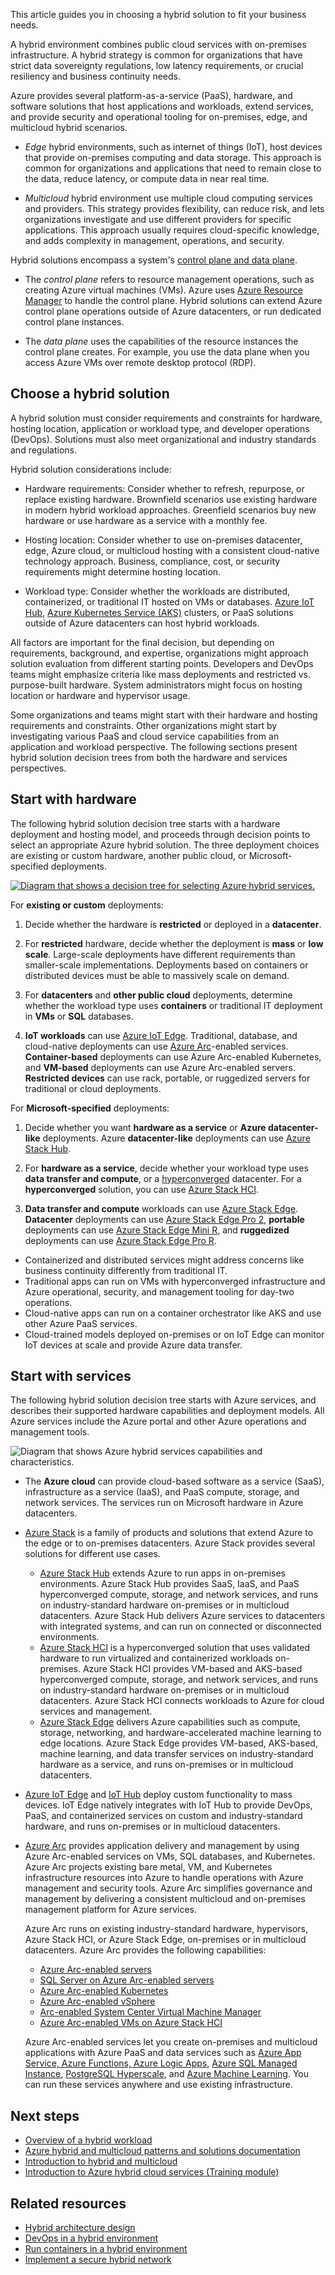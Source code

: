 This article guides you in choosing a hybrid solution to fit your business needs.

A hybrid environment combines public cloud services with on-premises infrastructure. A hybrid strategy is common for organizations that have strict data sovereignty regulations, low latency requirements, or crucial resiliency and business continuity needs.

Azure provides several platform-as-a-service (PaaS), hardware, and software solutions that host applications and workloads, extend services, and provide security and operational tooling for on-premises, edge, and multicloud hybrid scenarios.

- *Edge* hybrid environments, such as internet of things (IoT), host devices that provide on-premises computing and data storage. This approach is common for organizations and applications that need to remain close to the data, reduce latency, or compute data in near real time.

- *Multicloud* hybrid environment use multiple cloud computing services and providers. This strategy provides flexibility, can reduce risk, and lets organizations investigate and use different providers for specific applications. This approach usually requires cloud-specific knowledge, and adds complexity in management, operations, and security.

Hybrid solutions encompass a system's [control plane and data plane](/azure/azure-resource-manager/management/control-plane-and-data-plane).

- The *control plane* refers to resource management operations, such as creating Azure virtual machines (VMs). Azure uses [Azure Resource Manager](/azure/azure-resource-manager/management/overview) to handle the control plane. Hybrid solutions can extend Azure control plane operations outside of Azure datacenters, or run dedicated control plane instances.

- The *data plane* uses the capabilities of the resource instances the control plane creates. For example, you use the data plane when you access Azure VMs over remote desktop protocol (RDP).

## Choose a hybrid solution

A hybrid solution must consider requirements and constraints for hardware, hosting location, application or workload type, and developer operations (DevOps). Solutions must also meet organizational and industry standards and regulations.

Hybrid solution considerations include:

- Hardware requirements: Consider whether to refresh, repurpose, or replace existing hardware. Brownfield scenarios use existing hardware in modern hybrid workload approaches. Greenfield scenarios buy new hardware or use hardware as a service with a monthly fee.

- Hosting location: Consider whether to use on-premises datacenter, edge, Azure cloud, or multicloud hosting with a consistent cloud-native technology approach. Business, compliance, cost, or security requirements might determine hosting location.

- Workload type: Consider whether the workloads are distributed, containerized, or traditional IT hosted on VMs or databases. [Azure IoT Hub](/azure/iot-hub), [Azure Kubernetes Service (AKS)](https://azure.microsoft.com/services/kubernetes-service) clusters, or PaaS solutions outside of Azure datacenters can host hybrid workloads.

All factors are important for the final decision, but depending on requirements, background, and expertise, organizations might approach solution evaluation from different starting points. Developers and DevOps teams might emphasize criteria like mass deployments and restricted vs. purpose-built hardware. System administrators might focus on hosting location or hardware and hypervisor usage.

Some organizations and teams might start with their hardware and hosting requirements and constraints. Other organizations might start by investigating various PaaS and cloud service capabilities from an application and workload perspective. The following sections present hybrid solution decision trees from both the hardware and services perspectives.

## Start with hardware

The following hybrid solution decision tree starts with a hardware deployment and hosting model, and proceeds through decision points to select an appropriate Azure hybrid solution. The three deployment choices are existing or custom hardware, another public cloud, or Microsoft-specified deployments.

[ ![Diagram that shows a decision tree for selecting Azure hybrid services.](./images/hybrid-decision-tree.png) ](./images/hybrid-decision-tree.png#lightbox)


For **existing or custom** deployments:

1. Decide whether the hardware is **restricted** or deployed in a **datacenter**.

1. For **restricted** hardware, decide whether the deployment is **mass** or **low scale**. Large-scale deployments have different requirements than smaller-scale implementations. Deployments based on containers or distributed devices must be able to massively scale on demand.

1. For **datacenters** and **other public cloud** deployments, determine whether the workload type uses **containers** or traditional IT deployment in **VMs** or **SQL** databases.

1. **IoT workloads** can use [Azure IoT Edge](/azure/iot-edge). Traditional, database, and cloud-native deployments can use [Azure Arc](/azure/azure-arc/overview)-enabled services. **Container-based** deployments can use Azure Arc-enabled Kubernetes, and **VM-based** deployments can use Azure Arc-enabled servers. **Restricted devices** can use rack, portable, or ruggedized servers for traditional or cloud deployments.

For **Microsoft-specified** deployments:

1. Decide whether you want **hardware as a service** or **Azure datacenter-like** deployments. Azure **datacenter-like** deployments can use [Azure Stack Hub](/azure-stack/operator/azure-stack-overview).

1. For **hardware as a service**, decide whether your workload type uses **data transfer and compute**, or a [hyperconverged](/windows-server/hyperconverged) datacenter. For a **hyperconverged** solution, you can use [Azure Stack HCI](/azure-stack/hci).

1. **Data transfer and compute** workloads can use [Azure Stack Edge](/azure/databox-online). **Datacenter** deployments can use [Azure Stack Edge Pro 2](/azure/databox-online/azure-stack-edge-pro-2-overview), **portable** deployments can use [Azure Stack Edge Mini R](/azure/databox-online/azure-stack-edge-mini-r-overview), and **ruggedized** deployments can use [Azure Stack Edge Pro R](/azure/databox-online/azure-stack-edge-pro-r-overview).

- Containerized and distributed services might address concerns like business continuity differently from traditional IT.
- Traditional apps can run on VMs with hyperconverged infrastructure and Azure operational, security, and management tooling for day-two operations.
- Cloud-native apps can run on a container orchestrator like AKS and use other Azure PaaS services.
- Cloud-trained models deployed on-premises or on IoT Edge can monitor IoT devices at scale and provide Azure data transfer.

## Start with services

The following hybrid solution decision tree starts with Azure services, and describes their supported hardware capabilities and deployment models. All Azure services include the Azure portal and other Azure operations and management tools.

![ ![Diagram that shows Azure hybrid services capabilities and characteristics.](./images/hybrid-choices.png) ](./images/hybrid-choices.png#lightbox)

- The **Azure cloud** can provide cloud-based software as a service (SaaS), infrastructure as a service (IaaS), and PaaS compute, storage, and network services. The services run on Microsoft hardware in Azure datacenters.

- [Azure Stack](/azure-stack/) is a family of products and solutions that extend Azure to the edge or to on-premises datacenters. Azure Stack provides several solutions for different use cases.

  - [Azure Stack Hub](https://azure.microsoft.com/products/azure-stack/hub) extends Azure to run apps in on-premises environments. Azure Stack Hub provides SaaS, IaaS, and PaaS hyperconverged compute, storage, and network services, and runs on industry-standard hardware on-premises or in multicloud datacenters. Azure Stack Hub delivers Azure services to datacenters with integrated systems, and can run on connected or disconnected environments.
  - [Azure Stack HCI](https://azure.microsoft.com/products/azure-stack/hci) is a hyperconverged solution that uses validated hardware to run virtualized and containerized workloads on-premises. Azure Stack HCI provides VM-based and AKS-based hyperconverged compute, storage, and network services, and runs on industry-standard hardware on-premises or in multicloud datacenters. Azure Stack HCI connects workloads to Azure for cloud services and management.
  - [Azure Stack Edge](/azure/databox-online/) delivers Azure capabilities such as compute, storage, networking, and hardware-accelerated machine learning to edge locations. Azure Stack Edge provides VM-based, AKS-based, machine learning, and data transfer services on industry-standard hardware as a service, and runs on-premises or in multicloud datacenters.

- [Azure IoT Edge](https://azure.microsoft.com/services/iot-edge) and [IoT Hub](https://azure.microsoft.com/services/iot-hub) deploy custom functionality to mass devices. IoT Edge natively integrates with IoT Hub to provide DevOps, PaaS, and containerized services on custom and industry-standard hardware, and runs on-premises or in multicloud datacenters.

- [Azure Arc](https://azure.microsoft.com/services/azure-arc) provides application delivery and management by using Azure Arc-enabled services on VMs, SQL databases, and Kubernetes. Azure Arc projects existing bare metal, VM, and Kubernetes infrastructure resources into Azure to handle operations with Azure management and security tools. Azure Arc simplifies governance and management by delivering a consistent multicloud and on-premises management platform for Azure services.

  Azure Arc runs on existing industry-standard hardware, hypervisors, Azure Stack HCI, or Azure Stack Edge, on-premises or in multicloud datacenters. Azure Arc provides the following capabilities:
  
  - [Azure Arc-enabled servers](/azure/azure-arc/servers/overview)
  - [SQL Server on Azure Arc-enabled servers](/sql/sql-server/azure-arc/overview)
  - [Azure Arc-enabled Kubernetes](/azure/azure-arc/kubernetes/overview)
  - [Azure Arc-enabled vSphere](/azure/azure-arc/vmware-vsphere/overview)
  - [Arc-enabled System Center Virtual Machine Manager](/azure/azure-arc/system-center-virtual-machine-manager/overview)
  - [Azure Arc-enabled VMs on Azure Stack HCI](/azure-stack/hci/manage/azure-arc-enabled-virtual-machines)

  Azure Arc-enabled services let you create on-premises and multicloud applications with Azure PaaS and data services such as [Azure App Service, Azure Functions, Azure Logic Apps](/azure/app-service/overview-arc-integration), [Azure SQL Managed Instance](/azure/azure-arc/data/managed-instance-overview), [PostgreSQL Hyperscale](/azure/azure-arc/data/what-is-azure-arc-enabled-postgres-hyperscale), and [Azure Machine Learning](/azure/machine-learning/how-to-attach-kubernetes-anywhere). You can run these services anywhere and use existing infrastructure.

## Next steps

- [Overview of a hybrid workload](/azure/architecture/framework/hybrid/hybrid-overview)
- [Azure hybrid and multicloud patterns and solutions documentation](/hybrid/app-solutions)
- [Introduction to hybrid and multicloud](/azure/cloud-adoption-framework/scenarios/hybrid)
- [Introduction to Azure hybrid cloud services (Training module)](/training/modules/intro-to-azure-hybrid-services)

## Related resources

- [Hybrid architecture design](../../hybrid/hybrid-start-here.md)
- [DevOps in a hybrid environment](../../solution-ideas/articles/devops-in-a-hybrid-environment.yml)
- [Run containers in a hybrid environment](../../hybrid/hybrid-containers.yml)
- [Implement a secure hybrid network](../../reference-architectures/dmz/secure-vnet-dmz.yml)
